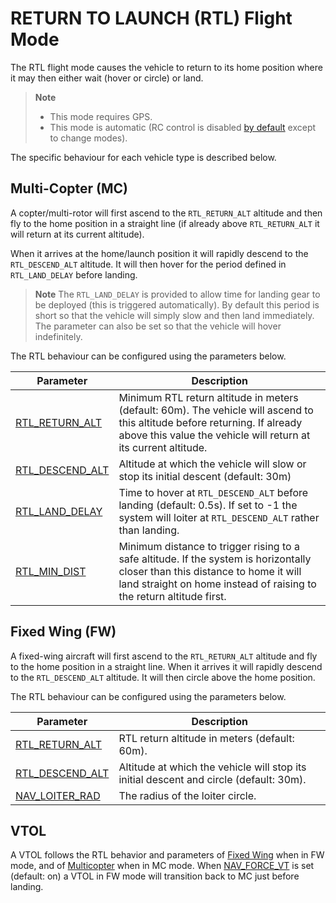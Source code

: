 # RETURN TO LAUNCH (RTL) Flight Mode

The RTL flight mode causes the vehicle to return to its home position where it may then either wait (hover or circle) or land.

> **Note** 
>  * This mode requires GPS.
>  * This mode is automatic (RC control is disabled [by default](../advanced_config/parameter_reference.md#COM_RC_OVERRIDE) except to change modes).

The specific behaviour for each vehicle type is described below.

## Multi-Copter (MC)

A copter/multi-rotor will first ascend to the `RTL_RETURN_ALT` altitude and then fly to the home position in a straight line (if already above `RTL_RETURN_ALT` it will return at its current altitude).

When it arrives at the home/launch position it will rapidly descend to the `RTL_DESCEND_ALT` altitude. It will then hover for the period defined in `RTL_LAND_DELAY` before landing.

> **Note** The `RTL_LAND_DELAY` is provided to allow time for landing gear to be deployed (this is triggered automatically). By default this period is short so that the vehicle will simply slow and then land immediately. The parameter can also be set so that the vehicle will hover indefinitely.

The RTL behaviour can be configured using the parameters below.


Parameter | Description
--- | ---
[RTL_RETURN_ALT](../advanced_config/parameter_reference.md#RTL_RETURN_ALT) | Minimum RTL return altitude in meters (default: 60m). The vehicle will ascend to this altitude before returning. If already above this value the vehicle will return at its current altitude.
[RTL_DESCEND_ALT](../advanced_config/parameter_reference.md#RTL_DESCEND_ALT) | Altitude at which the vehicle will slow or stop its initial descent (default: 30m)
[RTL_LAND_DELAY](../advanced_config/parameter_reference.md#RTL_LAND_DELAY) | Time to hover at `RTL_DESCEND_ALT` before landing (default: 0.5s). If set to -1 the system will loiter at `RTL_DESCEND_ALT` rather than landing.
[RTL_MIN_DIST](../advanced_config/parameter_reference.md#RTL_MIN_DIST) | Minimum distance to trigger rising to a safe altitude. If the system is horizontally closer than this distance to home it will land straight on home instead of raising to the return altitude first.


## Fixed Wing (FW)

A fixed-wing aircraft will first ascend to the `RTL_RETURN_ALT` altitude and fly to the home position in a straight line. When it arrives it will rapidly descend to the `RTL_DESCEND_ALT` altitude. It will then circle above the home position.

The RTL behaviour can be configured using the parameters below.

Parameter | Description
--- | ---
[RTL_RETURN_ALT](../advanced_config/parameter_reference.md#RTL_RETURN_ALT) | RTL return altitude in meters (default: 60m).
[RTL_DESCEND_ALT](../advanced_config/parameter_reference.md#RTL_DESCEND_ALT) | Altitude at which the vehicle will stop its initial descent and circle (default: 30m).
[NAV_LOITER_RAD](../advanced_config/parameter_reference.md#NAV_LOITER_RAD) | The radius of the loiter circle.


## VTOL

A VTOL follows the RTL behavior and parameters of [Fixed Wing](#fixed-wing-fw) when in FW mode, and of [Multicopter](#multi-copter-mc) when in MC mode. When  [NAV_FORCE_VT](../advanced_config/parameter_reference.md#NAV_FORCE_VT) is set (default: on) a VTOL in FW mode will transition back to MC just before landing.
